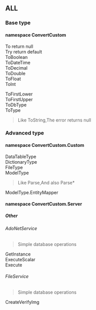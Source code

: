 ## ALL
### Base type
#### namespace ConvertCustom
To return null<br/>
Try return default<br/>
ToBoolean<br/>
ToDateTime<br/>
ToDecimal<br/>
ToDouble<br/>
ToFloat<br/>
ToInt<br/>

ToFirstLower<br/>
ToFirstUpper<br/>
ToDbType<br/>
ToType<br/>

> Like ToString,The error returns null

### Advanced type
#### namespace ConvertCustom.Custom
DataTableType<br/>
DictionaryType<br/>
FileType<br/>
ModelType

> Like Parse,And also Parse*

ModelType.EntityMapper

#### namespace ConvertCustom.Server
##### Other
###### AdoNetService
> Simple database operations

GetInstance<br/>
ExecuteScalar<br/>
Execute

###### FileService
> Simple database operations

CreateVerifyImg
